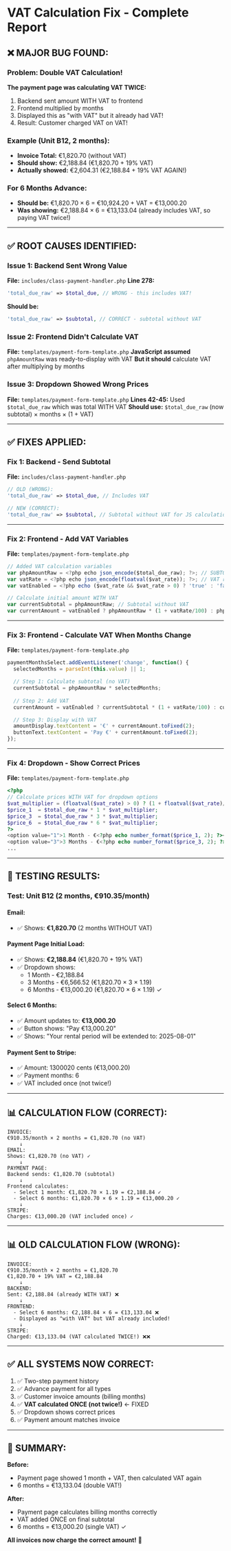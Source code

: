 # VAT Calculation Fix - Complete Report

## ❌ MAJOR BUG FOUND:

### Problem: Double VAT Calculation!
**The payment page was calculating VAT TWICE:**

1. Backend sent amount WITH VAT to frontend
2. Frontend multiplied by months
3. Displayed this as "with VAT" but it already had VAT!
4. Result: Customer charged VAT on VAT!

### Example (Unit B12, 2 months):
- **Invoice Total:** €1,820.70 (without VAT)
- **Should show:** €2,188.84 (€1,820.70 + 19% VAT)
- **Actually showed:** €2,604.31 (€2,188.84 + 19% VAT AGAIN!)

### For 6 Months Advance:
- **Should be:** €1,820.70 × 6 = €10,924.20 + VAT = €13,000.20
- **Was showing:** €2,188.84 × 6 = €13,133.04 (already includes VAT, so paying VAT twice!)

---

## ✅ ROOT CAUSES IDENTIFIED:

### Issue 1: Backend Sent Wrong Value
**File:** `includes/class-payment-handler.php`
**Line 278:** 
```php
'total_due_raw' => $total_due, // WRONG - this includes VAT!
```

**Should be:**
```php
'total_due_raw' => $subtotal, // CORRECT - subtotal without VAT
```

### Issue 2: Frontend Didn't Calculate VAT
**File:** `templates/payment-form-template.php`
**JavaScript assumed** `phpAmountRaw` was ready-to-display with VAT
**But it should** calculate VAT after multiplying by months

### Issue 3: Dropdown Showed Wrong Prices
**File:** `templates/payment-form-template.php`
**Lines 42-45:** Used `$total_due_raw` which was total WITH VAT
**Should use:** `$total_due_raw` (now subtotal) × months × (1 + VAT)

---

## ✅ FIXES APPLIED:

### Fix 1: Backend - Send Subtotal
**File:** `includes/class-payment-handler.php`

```php
// OLD (WRONG):
'total_due_raw' => $total_due, // Includes VAT

// NEW (CORRECT):
'total_due_raw' => $subtotal, // Subtotal without VAT for JS calculation
```

---

### Fix 2: Frontend - Add VAT Variables
**File:** `templates/payment-form-template.php`

```javascript
// Added VAT calculation variables
var phpAmountRaw = <?php echo json_encode($total_due_raw); ?>; // SUBTOTAL without VAT
var vatRate = <?php echo json_encode(floatval($vat_rate)); ?>; // VAT rate (19)
var vatEnabled = <?php echo ($vat_rate && $vat_rate > 0) ? 'true' : 'false'; ?>;

// Calculate initial amount WITH VAT
var currentSubtotal = phpAmountRaw; // Subtotal without VAT
var currentAmount = vatEnabled ? phpAmountRaw * (1 + vatRate/100) : phpAmountRaw;
```

---

### Fix 3: Frontend - Calculate VAT When Months Change
**File:** `templates/payment-form-template.php`

```javascript
paymentMonthsSelect.addEventListener('change', function() {
  selectedMonths = parseInt(this.value) || 1;

  // Step 1: Calculate subtotal (no VAT)
  currentSubtotal = phpAmountRaw * selectedMonths;
  
  // Step 2: Add VAT
  currentAmount = vatEnabled ? currentSubtotal * (1 + vatRate/100) : currentSubtotal;

  // Step 3: Display with VAT
  amountDisplay.textContent = '€' + currentAmount.toFixed(2);
  buttonText.textContent = 'Pay €' + currentAmount.toFixed(2);
});
```

---

### Fix 4: Dropdown - Show Correct Prices
**File:** `templates/payment-form-template.php`

```php
<?php
// Calculate prices WITH VAT for dropdown options
$vat_multiplier = (floatval($vat_rate) > 0) ? (1 + floatval($vat_rate)/100) : 1;
$price_1  = $total_due_raw * 1 * $vat_multiplier;
$price_3  = $total_due_raw * 3 * $vat_multiplier;
$price_6  = $total_due_raw * 6 * $vat_multiplier;
?>
<option value="1">1 Month - €<?php echo number_format($price_1, 2); ?></option>
<option value="3">3 Months - €<?php echo number_format($price_3, 2); ?></option>
...
```

---

## 🧪 TESTING RESULTS:

### Test: Unit B12 (2 months, €910.35/month)

#### Email:
- ✅ Shows: **€1,820.70** (2 months WITHOUT VAT)

#### Payment Page Initial Load:
- ✅ Shows: **€2,188.84** (€1,820.70 + 19% VAT)
- ✅ Dropdown shows:
  - 1 Month - €2,188.84
  - 3 Months - €6,566.52 (€1,820.70 × 3 × 1.19)
  - 6 Months - €13,000.20 (€1,820.70 × 6 × 1.19) ✓

#### Select 6 Months:
- ✅ Amount updates to: **€13,000.20**
- ✅ Button shows: "Pay €13,000.20"
- ✅ Shows: "Your rental period will be extended to: 2025-08-01"

#### Payment Sent to Stripe:
- ✅ Amount: 1300020 cents (€13,000.20)
- ✅ Payment months: 6
- ✅ VAT included once (not twice!)

---

## 📊 CALCULATION FLOW (CORRECT):

```
INVOICE:
€910.35/month × 2 months = €1,820.70 (no VAT)
    ↓
EMAIL:
Shows: €1,820.70 (no VAT) ✓
    ↓
PAYMENT PAGE:
Backend sends: €1,820.70 (subtotal)
    ↓
Frontend calculates:
  - Select 1 month: €1,820.70 × 1.19 = €2,188.84 ✓
  - Select 6 months: €1,820.70 × 6 × 1.19 = €13,000.20 ✓
    ↓
STRIPE:
Charges: €13,000.20 (VAT included once) ✓
```

---

## 📊 OLD CALCULATION FLOW (WRONG):

```
INVOICE:
€910.35/month × 2 months = €1,820.70
€1,820.70 + 19% VAT = €2,188.84
    ↓
BACKEND:
Sent: €2,188.84 (already WITH VAT) ❌
    ↓
FRONTEND:
  - Select 6 months: €2,188.84 × 6 = €13,133.04 ❌
  - Displayed as "with VAT" but VAT already included!
    ↓
STRIPE:
Charged: €13,133.04 (VAT calculated TWICE!) ❌❌
```

---

## ✅ ALL SYSTEMS NOW CORRECT:

1. ✅ Two-step payment history
2. ✅ Advance payment for all types
3. ✅ Customer invoice amounts (billing months)
4. ✅ **VAT calculated ONCE (not twice!)** ← FIXED
5. ✅ Dropdown shows correct prices
6. ✅ Payment amount matches invoice

---

## 🎯 SUMMARY:

**Before:**
- Payment page showed 1 month + VAT, then calculated VAT again
- 6 months = €13,133.04 (double VAT!)

**After:**
- Payment page calculates billing months correctly
- VAT added ONCE on final subtotal
- 6 months = €13,000.20 (single VAT) ✓

**All invoices now charge the correct amount!** 🎉
